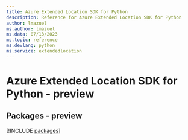 ```yaml
---
title: Azure Extended Location SDK for Python
description: Reference for Azure Extended Location SDK for Python
author: lmazuel
ms.author: lmazuel
ms.data: 07/13/2023
ms.topic: reference
ms.devlang: python
ms.service: extendedlocation
---
```

# Azure Extended Location SDK for Python - preview
## Packages - preview
[!INCLUDE [packages](extended-location-index.md)]